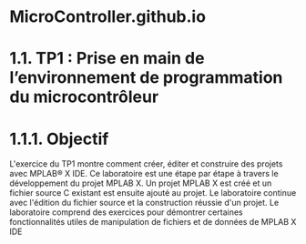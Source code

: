 # MicroController.github.io
# 1.1. TP1 : Prise en main de l’environnement de programmation du microcontrôleur
#  1.1.1. Objectif
  L'exercice du TP1 montre comment créer, éditer et construire des projets avec MPLAB® X
IDE. Ce laboratoire est une étape par étape à travers le développement du projet MPLAB X.
Un projet MPLAB X est créé et un fichier source C existant est ensuite ajouté au projet. Le
laboratoire continue avec l&#39;édition du fichier source et la construction réussie d&#39;un projet. Le
laboratoire comprend des exercices pour démontrer certaines fonctionnalités utiles de
manipulation de fichiers et de données de MPLAB X IDE
